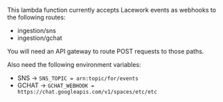 This lambda function currently accepts Lacework events as webhooks to the following routes:
 - ingestion/sns
 - ingestion/gchat

You will need an API gateway to route POST requests to those paths.

Also need the following environment variables:
- SNS -> `SNS_TOPIC = arn:topic/for/events`
- GCHAT -> `GCHAT_WEBHOOK = https://chat.googleapis.com/v1/spaces/etc/etc`

